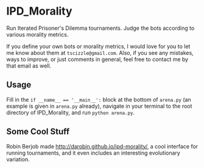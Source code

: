 IPD_Morality
============

Run Iterated Prisoner's Dilemma tournaments. Judge the bots according to various morality metrics.

If you define your own bots or morality metrics, I would love for you to let me know about them at `tscizzle@gmail.com`. Also, if you see any mistakes, ways to improve, or just comments in general, feel free to contact me by that email as well.

Usage
-----

Fill in the `if __name__ == '__main__':` block at the bottom of `arena.py` (an example is given in `arena.py` already), navigate in your terminal to the root directory of IPD_Morality, and run `python arena.py`.

Some Cool Stuff
---------------

Robin Berjob made http://darobin.github.io/ipd-morality/, a cool interface for running tournaments, and it even includes an interesting evolutionary variation.
